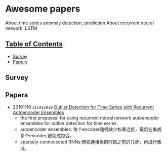 # Awesome papers 
About time series anomaly detection, prediction
About recurrent neural network, LSTM

## [Table of Contents]()
* [Survey](#Survey)
* [Papers](#Papers)

## Survey


## Papers
- 20191119 `JICAI2019` [Outlier Detection for Time Series with Recurrent Autoencoder Ensembles](https://www.ijcai.org/proceedings/2019/0378.pdf) 
  - the first proposeal for using recurrent neural network autoencoder ensembles for outlier detection for time series.
  - autoencoder ensembles: 每个encoder随机缺少权重连接，最后在集成多个encoder,避免过拟合。
  - sparsely-connecected RNNs:随机连接当前时刻之前的几步，再进行集成。
